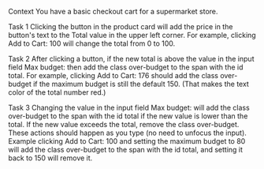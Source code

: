 Context
You have a basic checkout cart for a supermarket store.

Task 1
Clicking the button in the product card will add the price in the button's text to the Total value in the upper left corner. For example, clicking Add to Cart: 100 will change the total from 0 to 100.

Task 2
After clicking a button, if the new total is above the value in the input field Max budget: then add the class over-budget to the span with the id total. For example, clicking Add to Cart: 176 should add the class over-budget if the maximum budget is still the default 150. (That makes the text color of the total number red.)

Task 3
Changing the value in the input field Max budget: will add the class over-budget to the span with the id total if the new value is lower than the total. If the new value exceeds the total, remove the class over-budget. These actions should happen as you type (no need to unfocus the input). Example clicking Add to Cart: 100 and setting the maximum budget to 80 will add the class over-budget to the span with the id total, and setting it back to 150 will remove it.
